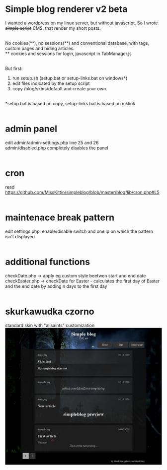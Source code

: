 # Simple blog renderer v2 beta
I wanted a wordpress on my linux server, but without javascript. So I wrote <del>simple script</del> CMS, that render my short posts.
<br><br>

No cookies(\*\*), no sessions(\*\*) and conventional database, with tags, custom pages and hiding articles.<br>
\*\* cookies and sessions for login, javascript in TabManager.js
<br><br>

But first:<br>
1. run setup.sh (setup.bat or setup-links.bat on windows\*)
2. edit files indicated by the setup script
3. copy /blog/skins/default and create your own.
<br><br>

\*setup.bat is based on copy, setup-links.bat is based on mklink
<br><br>

# admin panel
edit admin/admin-settings.php line 25 and 26<br>
admin/disabled.php completely disables the panel
<br><br>

# cron
read https://github.com/MissKittin/simpleblog/blob/master/blog/lib/cron.php#L5
<br><br>

# maintenace break pattern
edit settings.php: enable/disable switch and one ip on which the pattern isn't displayed
<br><br>

# additional functions
checkDate.php -> apply eg custom style beetwen start and end date<br>
checkEaster.php -> checkDate for Easter - calculates the first day of Easter and the end date by adding n days to the first day
<br><br>

# skurkawudka czorno
standard skin with "allsaints" customization<br>
![preview](https://raw.githubusercontent.com/MissKittin/simpleblog/master/preview_main.png)
<br><br>
